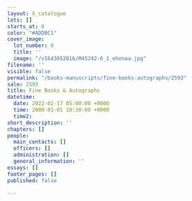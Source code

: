 ```yaml
---
layout: X_catalogue
lots: []
starts_at: 0
color: "#ADDBC1"
cover_image:
  lot_number: 0
  title: ''
  image: "/v1643052816/M45242-6_1_ehenaa.jpg"
filename: ''
visible: false
permalink: "/books-manuscripts/fine-books-autographs/2593"
sale: 2593
title: Fine Books & Autographs
datetime:
  date: 2022-02-17 05:00:00 +0000
  time: 2000-01-01 10:30:00 +0000
  time2: 
short_description: ''
chapters: []
people:
  main_contacts: []
  officers: []
  administration: []
  general_information: ''
essays: []
footer_pages: []
published: false

---
```

